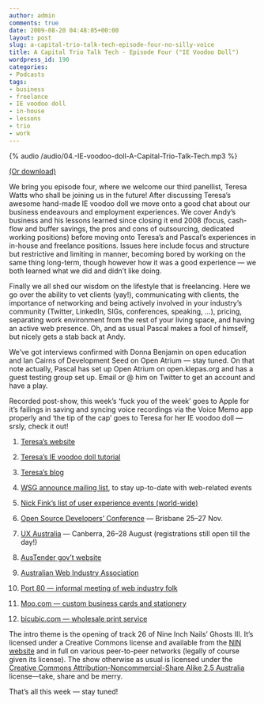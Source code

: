 ```yaml
---
author: admin
comments: true
date: 2009-08-20 04:48:05+00:00
layout: post
slug: a-capital-trio-talk-tech-episode-four-no-silly-voice
title: A Capital Trio Talk Tech - Episode Four ("IE Voodoo Doll")
wordpress_id: 190
categories:
- Podcasts
tags:
- business
- freelance
- IE voodoo doll
- in-house
- lessons
- trio
- work
---
```


{% audio /audio/04.-IE-voodoo-doll-A-Capital-Trio-Talk-Tech.mp3 %}

[(Or download)](/audio/04.-IE-voodoo-doll-A-Capital-Trio-Talk-Tech.mp3)

We bring you episode four, where we welcome our third panellist, Teresa Watts who shall be joining us in the future! After discussing Teresa’s awesome hand-made IE voodoo doll we move onto a good chat about our business endeavours and employment experiences. We cover Andy’s business and his lessons learned since closing it end 2008 (focus, cash-flow and buffer savings, the pros and cons of outsourcing, dedicated working positions) before moving onto Teresa’s and Pascal’s experiences in in-house and freelance positions. Issues here include focus and structure but restrictive and limiting in manner, becoming bored by working on the same thing long-term, though however how it was a good experience — we both learned what we did and didn’t like doing.

Finally we all shed our wisdom on the lifestyle that is freelancing. Here we go over the ability to vet clients (yay!), communicating with clients, the importance of networking and being actively involved in your industry’s community (Twitter, LinkedIn, SIGs, conferences, speaking, …), pricing, separating work environment from the rest of your living space, and having an active web presence. Oh, and as usual Pascal makes a fool of himself, but nicely gets a stab back at Andy.

We’ve got interviews confirmed with Donna Benjamin on open education and Ian Cairns of Development Seed on Open Atrium — stay tuned. On that note actually, Pascal has set up Open Atrium on open.klepas.org and has a guest testing group set up. Email or @ him on Twitter to get an account and have a play.

Recorded post-show, this week’s ‘fuck you of the week’ goes to Apple for it’s failings in saving and syncing voice recordings via the Voice Memo app properly and ‘the tip of the cap’ goes to Teresa for her IE voodoo doll — srsly, check it out!



	
  1. [Teresa’s website](http://teresawatts.com/)

	
  2. [Teresa’s IE voodoo doll tutorial](http://www.chigarden.com/2007/10/tutorial-making-the-ie-voodoo-doll/)

	
  3. [Teresa’s blog](http://www.chigarden.com/)

	
  4. [WSG announce mailing list](http://webstandardsgroup.org/mail/), to stay up-to-date with web-related events

	
  5. [Nick Fink’s list of user experience events (world-wide)](http://www.nickfinck.com/blog/entry/user_experience_events/)

	
  6. [Open Source Developers’ Conference](http://www.osdc.com.au/) — Brisbane 25–27 Nov.

	
  7. [UX Australia](http://www.uxaustralia.com.au/) — Canberra, 26–28 August (registrations still open till the day!)

	
  8. [AusTender gov’t website](https://www.tenders.gov.au/)

	
  9. [Australian Web Industry Association](http://www.webindustry.asn.au/)

	
  10. [Port 80 — informal meeting of web industry folk](http://www.webindustry.asn.au/)

	
  11. [Moo.com — custom business cards and stationery](http://moo.com/)

	
  12. [bicubic.com — wholesale print service](http://bicubic.com.au/)


The intro theme is the opening of track 26 of Nine Inch Nails’ Ghosts III. It’s licensed under a Creative Commons license and available from the [NIN website](http://ghosts.nin.com/main/order_options) and in full on various peer-to-peer networks (legally of course given its license). The show otherwise as usual is licensed under the [Creative Commons Attribution-Noncommercial-Share Alike 2.5 Australia](http://creativecommons.org/licenses/by-nc-sa/2.5/au/) license—take, share and be merry.

That’s all this week — stay tuned!
